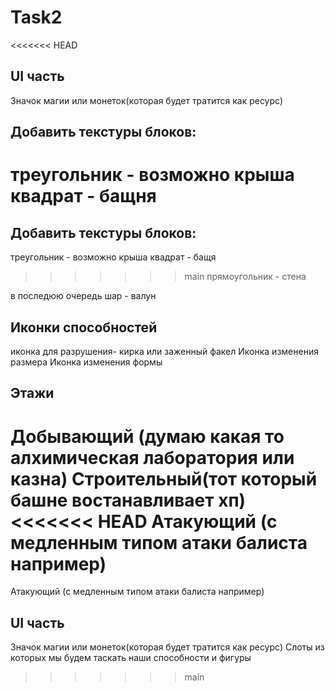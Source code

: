 # Task2

<<<<<<< HEAD
## UI часть

Значок магии или монеток(которая будет тратится как ресурс)

## Добавить текстуры блоков:

треугольник - возможно крыша
квадрат - бащня
=======
## Добавить текстуры блоков:

треугольник - возможно крыша
квадрат - бащя
>>>>>>> main
прямоугольник - стена

в последюю  очередь шар - валун

## Иконки способностей

иконка для разрушения- кирка или заженный факел
Иконка изменения размера
Иконка изменения формы

## Этажи

Добывающий (думаю какая то алхимическая лаборатория или казна)
Строительный(тот который башне востанавливает хп)
<<<<<<< HEAD
Атакующий (с медленным типом атаки балиста например)
=======
Атакующий (с медленным типом атаки балиста например)

## UI часть

Значок магии или монеток(которая будет тратится как ресурс)
Слоты из которых мы будем  таскать наши способности и фигуры
>>>>>>> main
